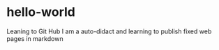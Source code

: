 # hello-world
Leaning to Git Hub
I am a auto-didact and learning to publish fixed web pages in markdown
